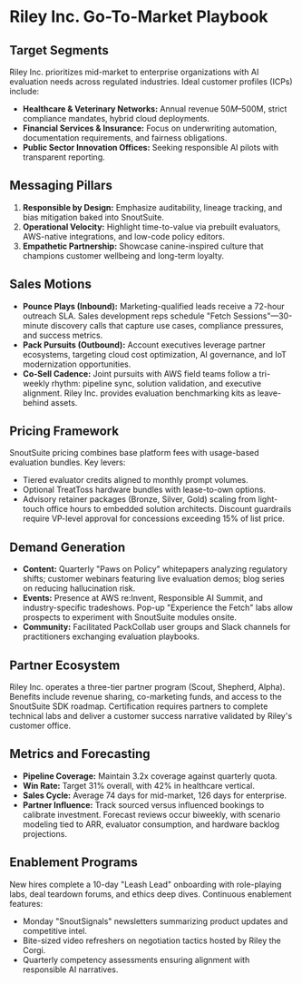 # Riley Inc. Go-To-Market Playbook

## Target Segments
Riley Inc. prioritizes mid-market to enterprise organizations with AI evaluation needs across regulated industries. Ideal customer profiles (ICPs) include:
- **Healthcare & Veterinary Networks:** Annual revenue $50M–$500M, strict compliance mandates, hybrid cloud deployments.
- **Financial Services & Insurance:** Focus on underwriting automation, documentation requirements, and fairness obligations.
- **Public Sector Innovation Offices:** Seeking responsible AI pilots with transparent reporting.

## Messaging Pillars
1. **Responsible by Design:** Emphasize auditability, lineage tracking, and bias mitigation baked into SnoutSuite.
2. **Operational Velocity:** Highlight time-to-value via prebuilt evaluators, AWS-native integrations, and low-code policy editors.
3. **Empathetic Partnership:** Showcase canine-inspired culture that champions customer wellbeing and long-term loyalty.

## Sales Motions
- **Pounce Plays (Inbound):** Marketing-qualified leads receive a 72-hour outreach SLA. Sales development reps schedule "Fetch Sessions"—30-minute discovery calls that capture use cases, compliance pressures, and success metrics.
- **Pack Pursuits (Outbound):** Account executives leverage partner ecosystems, targeting cloud cost optimization, AI governance, and IoT modernization opportunities.
- **Co-Sell Cadence:** Joint pursuits with AWS field teams follow a tri-weekly rhythm: pipeline sync, solution validation, and executive alignment. Riley Inc. provides evaluation benchmarking kits as leave-behind assets.

## Pricing Framework
SnoutSuite pricing combines base platform fees with usage-based evaluation bundles. Key levers:
- Tiered evaluator credits aligned to monthly prompt volumes.
- Optional TreatToss hardware bundles with lease-to-own options.
- Advisory retainer packages (Bronze, Silver, Gold) scaling from light-touch office hours to embedded solution architects.
Discount guardrails require VP-level approval for concessions exceeding 15% of list price.

## Demand Generation
- **Content:** Quarterly "Paws on Policy" whitepapers analyzing regulatory shifts; customer webinars featuring live evaluation demos; blog series on reducing hallucination risk.
- **Events:** Presence at AWS re:Invent, Responsible AI Summit, and industry-specific tradeshows. Pop-up "Experience the Fetch" labs allow prospects to experiment with SnoutSuite modules onsite.
- **Community:** Facilitated PackCollab user groups and Slack channels for practitioners exchanging evaluation playbooks.

## Partner Ecosystem
Riley Inc. operates a three-tier partner program (Scout, Shepherd, Alpha). Benefits include revenue sharing, co-marketing funds, and access to the SnoutSuite SDK roadmap. Certification requires partners to complete technical labs and deliver a customer success narrative validated by Riley's customer office.

## Metrics and Forecasting
- **Pipeline Coverage:** Maintain 3.2x coverage against quarterly quota.
- **Win Rate:** Target 31% overall, with 42% in healthcare vertical.
- **Sales Cycle:** Average 74 days for mid-market, 126 days for enterprise.
- **Partner Influence:** Track sourced versus influenced bookings to calibrate investment.
Forecast reviews occur biweekly, with scenario modeling tied to ARR, evaluator consumption, and hardware backlog projections.

## Enablement Programs
New hires complete a 10-day "Leash Lead" onboarding with role-playing labs, deal teardown forums, and ethics deep dives. Continuous enablement features:
- Monday "SnoutSignals" newsletters summarizing product updates and competitive intel.
- Bite-sized video refreshers on negotiation tactics hosted by Riley the Corgi.
- Quarterly competency assessments ensuring alignment with responsible AI narratives.
